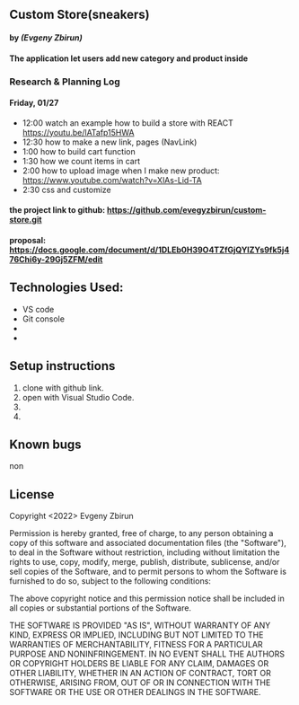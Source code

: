 ## Custom Store(sneakers)

#### by _**(Evgeny Zbirun)**_

#### The application let users add new category and product inside

### Research & Planning Log
#### Friday, 01/27
* 12:00 watch an example how to build a store with REACT https://youtu.be/lATafp15HWA
* 12:30 how to make a new link, pages (NavLink)
* 1:00 how to build cart function
* 1:30 how we count items in cart
* 2:00 how to upload image when I make new product: https://www.youtube.com/watch?v=XlAs-Lid-TA 
* 2:30 css and customize

#### the project link to github: https://github.com/evegyzbirun/custom-store.git
#### proposal: https://docs.google.com/document/d/1DLEb0H39O4TZfGjQYIZYs9fk5j476Chi6y-29Gj5ZFM/edit
## Technologies Used:
* VS code
* Git console
* 
* 


## Setup instructions

1. clone with github link.
2. open with Visual Studio Code.
3. 
4. 





## Known bugs
 non

## License

Copyright <2022> Evgeny Zbirun

Permission is hereby granted, free of charge, to any person obtaining a copy of this software and associated documentation files (the "Software"), to deal in the Software without restriction, including without limitation the rights to use, copy, modify, merge, publish, distribute, sublicense, and/or sell copies of the Software, and to permit persons to whom the Software is furnished to do so, subject to the following conditions:

The above copyright notice and this permission notice shall be included in all copies or substantial portions of the Software.

THE SOFTWARE IS PROVIDED "AS IS", WITHOUT WARRANTY OF ANY KIND, EXPRESS OR IMPLIED, INCLUDING BUT NOT LIMITED TO THE WARRANTIES OF MERCHANTABILITY, FITNESS FOR A PARTICULAR PURPOSE AND NONINFRINGEMENT. IN NO EVENT SHALL THE AUTHORS OR COPYRIGHT HOLDERS BE LIABLE FOR ANY CLAIM, DAMAGES OR OTHER LIABILITY, WHETHER IN AN ACTION OF CONTRACT, TORT OR OTHERWISE, ARISING FROM, OUT OF OR IN CONNECTION WITH THE SOFTWARE OR THE USE OR OTHER DEALINGS IN THE SOFTWARE.





